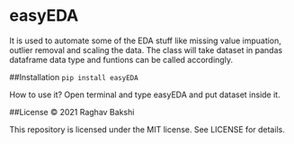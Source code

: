 # easyEDA
It is used to automate some of the EDA stuff like missing value impuation, outlier removal and scaling the data.
The class will take dataset in pandas dataframe data type and funtions can be called accordingly.

##Installation
```pip install easyEDA```

How to use it?
Open terminal and type easyEDA and put dataset inside it.

##License
© 2021 Raghav Bakshi

This repository is licensed under the MIT license. See LICENSE for details. 